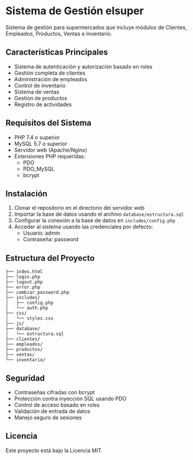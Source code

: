 # Sistema de Gestión elsuper 

Sistema de gestión para supermercados que incluye módulos de Clientes, Empleados, Productos, Ventas e Inventario.

## Características Principales

- Sistema de autenticación y autorización basado en roles
- Gestión completa de clientes
- Administración de empleados
- Control de inventario
- Sistema de ventas
- Gestión de productos
- Registro de actividades

## Requisitos del Sistema

- PHP 7.4 o superior
- MySQL 5.7 o superior
- Servidor web (Apache/Nginx)
- Extensiones PHP requeridas:
  - PDO
  - PDO_MySQL
  - bcrypt

## Instalación

1. Clonar el repositorio en el directorio del servidor web
2. Importar la base de datos usando el archivo `database/estructura.sql`
3. Configurar la conexión a la base de datos en `includes/config.php`
4. Acceder al sistema usando las credenciales por defecto:
   - Usuario: admin
   - Contraseña: password

## Estructura del Proyecto

```
├── index.html
├── login.php
├── logout.php
├── error.php
├── cambiar_password.php
├── includes/
│   ├── config.php
│   └── auth.php
├── css/
│   └── styles.css
├── js/
├── database/
│   └── estructura.sql
├── clientes/
├── empleados/
├── productos/
├── ventas/
└── inventario/
```

## Seguridad

- Contraseñas cifradas con bcrypt
- Protección contra inyección SQL usando PDO
- Control de acceso basado en roles
- Validación de entrada de datos
- Manejo seguro de sesiones

## Licencia

Este proyecto está bajo la Licencia MIT. 
